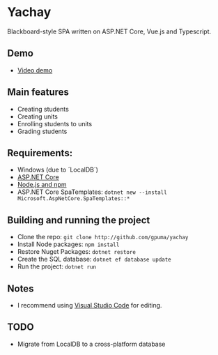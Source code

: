 # Yachay
Blackboard-style SPA written on ASP.NET Core, Vue.js and Typescript.

## Demo
- [Video demo](https://youtu.be/66J8GnKnnmg)

## Main features
- Creating students
- Creating units
- Enrolling students to units
- Grading students

## Requirements:
- Windows (due to ´LocalDB´)
- [ASP.NET Core](https://www.microsoft.com/net/learn/get-started/)
- [Node.js and npm](https://www.npmjs.com/get-npm)
- ASP.NET Core SpaTemplates: `dotnet new --install Microsoft.AspNetCore.SpaTemplates::*`


## Building and running the project
- Clone the repo: `git clone http://github.com/gpuma/yachay`
- Install Node packages: `npm install`
- Restore Nuget Packages: `dotnet restore`
- Create the SQL database: `dotnet ef database update`
- Run the project: `dotnet run`

## Notes
- I recommend using [Visual Studio Code](https://code.visualstudio.com/) for editing.

## TODO
- Migrate from LocalDB to a cross-platform database